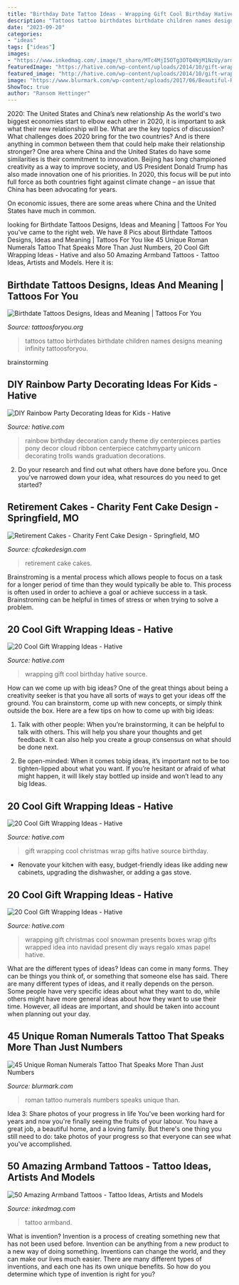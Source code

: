 ```yaml
---
title: "Birthday Date Tattoo Ideas - Wrapping Gift Cool Birthday Hative Source"
description: "Tattoos tattoo birthdates birthdate children names designs meaning infinity tattoosforyou"
date: "2023-09-20"
categories:
- "ideas"
tags: ["ideas"]
images:
- "https://www.inkedmag.com/.image/t_share/MTc4MjI5OTg3OTQ4NjM1NzUy/armband.jpg"
featuredImage: "https://hative.com/wp-content/uploads/2014/10/gift-wrapping-ideas/6-cool-gift-wrapping-ideas.jpg"
featured_image: "http://hative.com/wp-content/uploads/2014/10/gift-wrapping-ideas/3-cool-gift-wrapping-ideas.jpg"
image: "https://www.blurmark.com/wp-content/uploads/2017/06/Beautiful-Roman-Numerals-Tattoo.jpg"
ShowToc: true
author: "Ransom Hettinger"
---
```



2020: The United States and China’s new relationship
As the world's two biggest economies start to elbow each other in 2020, it is important to ask what their new relationship will be. What are the key topics of discussion? What challenges does 2020 bring for the two countries? And is there anything in common between them that could help make their relationship stronger?
One area where China and the United States do have some similarities is their commitment to innovation. Beijing has long championed creativity as a way to improve society, and US President Donald Trump has also made innovation one of his priorities. In 2020, this focus will be put into full force as both countries fight against climate change – an issue that China has been advocating for years.

On economic issues, there are some areas where China and the United States have much in common.

	

		
looking for Birthdate Tattoos Designs, Ideas and Meaning | Tattoos For You you've came to the right web. We have 8 Pics about Birthdate Tattoos Designs, Ideas and Meaning | Tattoos For You like 45 Unique Roman Numerals Tattoo That Speaks More Than Just Numbers, 20 Cool Gift Wrapping Ideas - Hative and also 50 Amazing Armband Tattoos - Tattoo Ideas, Artists and Models. Here it is:
		
    
## Birthdate Tattoos Designs, Ideas And Meaning | Tattoos For You

<img loading=lazy src="http://www.tattoosforyou.org/wp-content/uploads/2017/08/Tattoos-with-Birthdates.jpg" onerror="this.onerror=null;this.src='https://tse2.mm.bing.net/th?id=OIP.0b8tfSFLsLH4KkfonNhS1gAAAA&amp;pid=15.1';" alt="Birthdate Tattoos Designs, Ideas and Meaning | Tattoos For You">

_Source: tattoosforyou.org_

>tattoos tattoo birthdates birthdate children names designs meaning infinity tattoosforyou. 

	
 brainstorming

    
## DIY Rainbow Party Decorating Ideas For Kids - Hative

<img loading=lazy src="http://hative.com/wp-content/uploads/2014/11/diy-rainbow-party-decorating-ideas/4-candy-decoration.jpg" onerror="this.onerror=null;this.src='https://tse4.mm.bing.net/th?id=OIP.GfTxgQhCKywEmuWykiSTCAHaLG&amp;pid=15.1';" alt="DIY Rainbow Party Decorating Ideas for Kids - Hative">

_Source: hative.com_

>rainbow birthday decoration candy theme diy centerpieces parties pony decor cloud ribbon centerpiece catchmyparty unicorn decorating trolls wands graduation decorations. 

	

2. Do your research and find out what others have done before you. Once you've narrowed down your idea, what resources do you need to get started? 

    
## Retirement Cakes - Charity Fent Cake Design - Springfield, MO

<img loading=lazy src="https://www.cfcakedesign.com/wp-content/uploads/2019/07/18-2501-elementor_library/CharityFentSpecialEventCakes_0003-683x1024.jpg" onerror="this.onerror=null;this.src='https://tse2.mm.bing.net/th?id=OIP.rvHMF6Jd8zjlMlF50P3n9gHaLG&amp;pid=15.1';" alt="Retirement Cakes - Charity Fent Cake Design - Springfield, MO">

_Source: cfcakedesign.com_

>retirement cake cakes. 

	

Brainstroming is a mental process which allows people to focus on a task for a longer period of time than they would typically be able to. This process is often used in order to achieve a goal or achieve success in a task. Brainstroming can be helpful in times of stress or when trying to solve a problem.

    
## 20 Cool Gift Wrapping Ideas - Hative

<img loading=lazy src="http://hative.com/wp-content/uploads/2014/10/gift-wrapping-ideas/3-cool-gift-wrapping-ideas.jpg" onerror="this.onerror=null;this.src='https://tse2.mm.bing.net/th?id=OIP.IumchR58nq-vAcfGyDOSDAHaJ4&amp;pid=15.1';" alt="20 Cool Gift Wrapping Ideas - Hative">

_Source: hative.com_

>wrapping gift cool birthday hative source. 

	

How can we come up with big ideas?
One of the great things about being a creativity seeker is that you have all sorts of ways to get your ideas off the ground. You can brainstorm, come up with new concepts, or simply think outside the box. Here are a few tips on how to come up with big ideas:
1) Talk with other people: When you’re brainstorming, it can be helpful to talk with others. This will help you share your thoughts and get feedback. It can also help you create a group consensus on what should be done next.

2) Be open-minded: When it comes tobig ideas, it’s important not to be too tighten-lipped about what you want. If you’re hesitant or afraid of what might happen, it will likely stay bottled up inside and won’t lead to any big Ideas.

    
## 20 Cool Gift Wrapping Ideas - Hative

<img loading=lazy src="https://hative.com/wp-content/uploads/2014/10/gift-wrapping-ideas/6-cool-gift-wrapping-ideas.jpg" onerror="this.onerror=null;this.src='https://tse1.mm.bing.net/th?id=OIP.ivXrF4FtlkXiWM2FG96I5gHaI0&amp;pid=15.1';" alt="20 Cool Gift Wrapping Ideas - Hative">

_Source: hative.com_

>gift wrapping cool christmas wrap gifts hative source birthday. 

	

- Renovate your kitchen with easy, budget-friendly ideas like adding new cabinets, upgrading the dishwasher, or adding a gas stove.

    
## 20 Cool Gift Wrapping Ideas - Hative

<img loading=lazy src="http://hative.com/wp-content/uploads/2014/10/gift-wrapping-ideas/7-cool-gift-wrapping-ideas.jpg" onerror="this.onerror=null;this.src='https://tse2.mm.bing.net/th?id=OIP.FCGR5qcVwaA-UGUQzGBzGgHaM2&amp;pid=15.1';" alt="20 Cool Gift Wrapping Ideas - Hative">

_Source: hative.com_

>wrapping gift christmas cool snowman presents boxes wrap gifts wrapped idea into navidad present diy ways regalo xmas papel hative. 

	

What are the different types of ideas?
Ideas can come in many forms. They can be things you think of, or something that someone else has said. There are many different types of ideas, and it really depends on the person. Some people have very specific ideas about what they want to do, while others might have more general ideas about how they want to use their time. However, all ideas are important, and should be taken into account when planning out your day.

    
## 45 Unique Roman Numerals Tattoo That Speaks More Than Just Numbers

<img loading=lazy src="https://www.blurmark.com/wp-content/uploads/2017/06/Beautiful-Roman-Numerals-Tattoo.jpg" onerror="this.onerror=null;this.src='https://tse1.mm.bing.net/th?id=OIP.tLi8qGr2FNGcBt4T5wPKKAHaFj&amp;pid=15.1';" alt="45 Unique Roman Numerals Tattoo That Speaks More Than Just Numbers">

_Source: blurmark.com_

>roman tattoo numerals numbers speaks unique than. 

	

Idea 3: Share photos of your progress in life
You've been working hard for years and now you're finally seeing the fruits of your labour. You have a great job, a beautiful home, and a loving family. But there's one thing you still need to do: take photos of your progress so that everyone can see what you've accomplished.

    
## 50 Amazing Armband Tattoos - Tattoo Ideas, Artists And Models

<img loading=lazy src="https://www.inkedmag.com/.image/t_share/MTc4MjI5OTg3OTQ4NjM1NzUy/armband.jpg" onerror="this.onerror=null;this.src='https://tse4.mm.bing.net/th?id=OIP.L4VG-h-qblj5qy_QP1wmZwHaD4&amp;pid=15.1';" alt="50 Amazing Armband Tattoos - Tattoo Ideas, Artists and Models">

_Source: inkedmag.com_

>tattoo armband. 

	

What is invention?
Invention is a process of creating something new that has not been used before. Invention can be anything from a new product to a new way of doing something. Inventions can change the world, and they can make our lives much easier. There are many different types of inventions, and each one has its own unique benefits. So how do you determine which type of invention is right for you?

